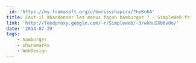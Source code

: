 ```yaml
---
_id: 'https://my.framasoft.org/u/borisschapira/?hxKn6A'
title: Faut-il abandonner les menus façon hamburger ? - SimpleWeb.fr
link: 'http://feedproxy.google.com/~r/Simpleweb/~3/wkhuIXb6v0o/'
date: '2014-07-29'
tags:
    - hamburger
    - sharemarks
    - WebDesign
---
```


<div class="markdown"><p></p></div>
